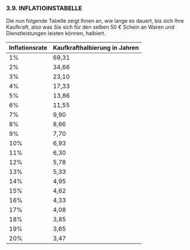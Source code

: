 ### 3.9. INFLATIOINSTABELLE

Die nun folgende Tabelle zeigt Ihnen an, wie lange es dauert, bis sich Ihre Kaufkraft, also was Sie sich für den selben 50 € Schein an Waren und Dienstleistungen leisten können, halbiert.

| Inflationsrate | Kaufkrafthalbierung in Jahren |
|---------------|-------------------------------|
| 1%            | 69,31                         |
| 2%            | 34,66                         |
| 3%            | 23,10                         |
| 4%            | 17,33                         |
| 5%            | 13,86                         |
| 6%            | 11,55                         |
| 7%            | 9,90                          |
| 8%            | 8,66                          |
| 9%            | 7,70                          |
| 10%           | 6,93                          |
| 11%           | 6,30                          |
| 12%           | 5,78                          |
| 13%           | 5,33                          |
| 14%           | 4,95                          |
| 15%           | 4,62                          |
| 16%           | 4,33                          |
| 17%           | 4,08                          |
| 18%           | 3,85                          |
| 19%           | 3,65                          |
| 20%           | 3,47                          |
